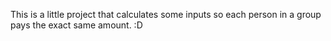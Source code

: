 This is a little project that calculates some inputs so each person in a group pays the exact same amount. :D
